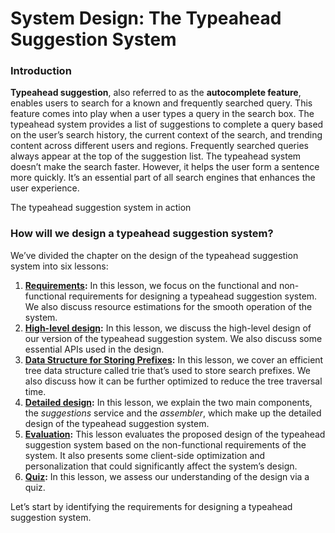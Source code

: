 # System Design: The Typeahead Suggestion System

### Introduction <a href="#introduction-0" id="introduction-0"></a>

**Typeahead suggestion**, also referred to as the **autocomplete feature**, enables users to search for a known and frequently searched query. This feature comes into play when a user types a query in the search box. The typeahead system provides a list of suggestions to complete a query based on the user’s search history, the current context of the search, and trending content across different users and regions. Frequently searched queries always appear at the top of the suggestion list. The typeahead system doesn’t make the search faster. However, it helps the user form a sentence more quickly. It’s an essential part of all search engines that enhances the user experience.

The typeahead suggestion system in action

### How will we design a typeahead suggestion system? <a href="#how-will-we-design-a-typeahead-suggestion-system-0" id="how-will-we-design-a-typeahead-suggestion-system-0"></a>

We’ve divided the chapter on the design of the typeahead suggestion system into six lessons:

1. [**Requirements**](https://www.educative.io/collection/page/10370001/4941429335392256/6369391511339008)**:** In this lesson, we focus on the functional and non-functional requirements for designing a typeahead suggestion system. We also discuss resource estimations for the smooth operation of the system.
2. [**High-level design**](https://www.educative.io/collection/page/10370001/4941429335392256/6376843531255808)**:** In this lesson, we discuss the high-level design of our version of the typeahead suggestion system. We also discuss some essential APIs used in the design.
3. [**Data Structure for Storing Prefixes**](https://www.educative.io/collection/page/10370001/4941429335392256/6110217372172288)**:** In this lesson, we cover an efficient tree data structure called trie that’s used to store search prefixes. We also discuss how it can be further optimized to reduce the tree traversal time.
4. [**Detailed design**](https://www.educative.io/collection/page/10370001/4941429335392256/5464491722801152)**:** In this lesson, we explain the two main components, the _suggestions_ service and the _assembler_, which make up the detailed design of the typeahead suggestion system.
5. [**Evaluation**](https://www.educative.io/collection/page/10370001/4941429335392256/6626894497185792)**:** This lesson evaluates the proposed design of the typeahead suggestion system based on the non-functional requirements of the system. It also presents some client-side optimization and personalization that could significantly affect the system’s design.
6. [**Quiz**](https://www.educative.io/collection/page/10370001/4941429335392256/5201949791617024)**:** In this lesson, we assess our understanding of the design via a quiz.

Let’s start by identifying the requirements for designing a typeahead suggestion system.
